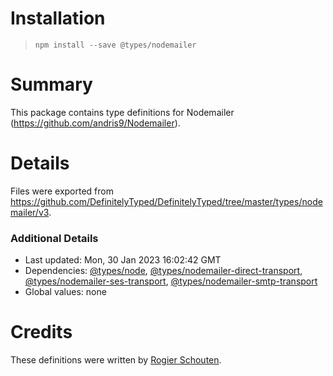 # Installation
> `npm install --save @types/nodemailer`

# Summary
This package contains type definitions for Nodemailer (https://github.com/andris9/Nodemailer).

# Details
Files were exported from https://github.com/DefinitelyTyped/DefinitelyTyped/tree/master/types/nodemailer/v3.

### Additional Details
 * Last updated: Mon, 30 Jan 2023 16:02:42 GMT
 * Dependencies: [@types/node](https://npmjs.com/package/@types/node), [@types/nodemailer-direct-transport](https://npmjs.com/package/@types/nodemailer-direct-transport), [@types/nodemailer-ses-transport](https://npmjs.com/package/@types/nodemailer-ses-transport), [@types/nodemailer-smtp-transport](https://npmjs.com/package/@types/nodemailer-smtp-transport)
 * Global values: none

# Credits
These definitions were written by [Rogier Schouten](https://github.com/rogierschouten).

